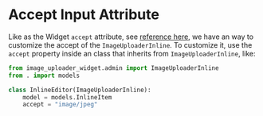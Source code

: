 # Accept Input Attribute

Like as the Widget `accept` attribute, see [reference here](../widget/accept.md), we have an way to customize the accept of the `ImageUploaderInline`. To customize it, use the `accept` property inside an class that inherits from `ImageUploaderInline`, like:

```python
from image_uploader_widget.admin import ImageUploaderInline
from . import models

class InlineEditor(ImageUploaderInline):
    model = models.InlineItem
    accept = "image/jpeg"
```
